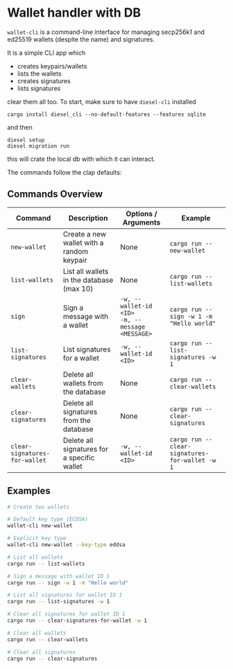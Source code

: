 # Wallet handler with DB

`wallet-cli` is a command-line interface for managing secp256k1 and ed25519 wallets (despite the name) and signatures. 

It is a simple CLI app which
 - creates keypairs/wallets
 - lists the wallets
 - creates signatures
 - lists signatures

clear them all too. To start, make sure to have `diesel-cli` installed
```
cargo install diesel_cli --no-default-features --features sqlite
```
and then
```
diesel setup
diesel migration run
```
this will crate the local db with which it can interact. 

The commands follow the clap defaults:

## Commands Overview

| Command | Description | Options / Arguments | Example |
|---------|-------------|------------------|---------|
| `new-wallet` | Create a new wallet with a random keypair | None | `cargo run -- new-wallet` |
| `list-wallets` | List all wallets in the database (max 10) | None | `cargo run -- list-wallets` |
| `sign` | Sign a message with a wallet | `-w, --wallet-id <ID>` <br> `-m, --message <MESSAGE>` | `cargo run -- sign -w 1 -m "Hello world"` |
| `list-signatures` | List signatures for a wallet | `-w, --wallet-id <ID>` | `cargo run -- list-signatures -w 1` |
| `clear-wallets` | Delete all wallets from the database | None | `cargo run -- clear-wallets` |
| `clear-signatures` | Delete all signatures from the database | None | `cargo run -- clear-signatures` |
| `clear-signatures-for-wallet` | Delete all signatures for a specific wallet | `-w, --wallet-id <ID>` | `cargo run -- clear-signatures-for-wallet -w 1` |

## Examples

```bash
# Create two wallets

# Default key type (ECDSA)
wallet-cli new-wallet

# Explicit key type
wallet-cli new-wallet --key-type eddsa

# List all wallets
cargo run -- list-wallets

# Sign a message with wallet ID 1
cargo run -- sign -w 1 -m "Hello world"

# List all signatures for wallet ID 1
cargo run -- list-signatures -w 1

# Clear all signatures for wallet ID 1
cargo run -- clear-signatures-for-wallet -w 1

# Clear all wallets
cargo run -- clear-wallets

# Clear all signatures
cargo run -- clear-signatures